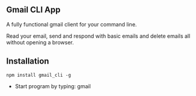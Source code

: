 ## Gmail CLI App

A fully functional gmail client for your command line.

Read your email, send and respond with basic emails and delete emails all without opening a browser.

## Installation

```
npm install gmail_cli -g
```

* Start program by typing: gmail

